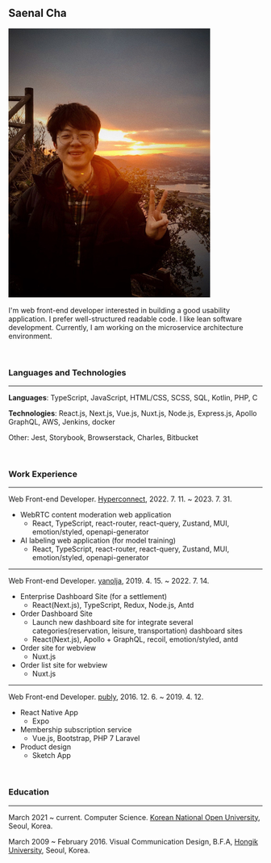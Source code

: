 ## Saenal Cha

<img src="./assets/img/profile-2.jpg" title="profile" alt="profile_image"/> 

I'm web front-end developer interested in building a good usability application. 
I prefer well-structured readable code.
I like lean software development.
Currently, I am working on the microservice architecture environment.

<br>

### Languages and Technologies

---
**Languages**: TypeScript, JavaScript, HTML/CSS, SCSS, SQL, Kotlin, PHP, C

**Technologies**: React.js, Next.js, Vue.js, Nuxt.js, Node.js, Express.js, Apollo GraphQL, AWS, Jenkins, docker

Other: Jest, Storybook, Browserstack, Charles, Bitbucket


<br>

### Work Experience

---

Web Front-end Developer. [Hyperconnect](https://hyperconnect.com/en/), 2022. 7. 11. ~ 2023. 7. 31.

* WebRTC content moderation web application 
  * React, TypeScript, react-router, react-query, Zustand, MUI, emotion/styled, openapi-generator
* AI labeling web application (for model training)
  * React, TypeScript, react-router, react-query, Zustand, MUI, emotion/styled, openapi-generator

---

Web Front-end Developer. [yanolja](https://yanolja.in/en/), 2019. 4. 15. ~ 2022. 7. 14.

* Enterprise Dashboard Site (for a settlement)
  * React(Next.js), TypeScript, Redux, Node.js, Antd
* Order Dashboard Site
  * Launch new dashboard site for integrate several categories(reservation, leisure, transportation) dashboard sites
  * React(Next.js), Apollo + GraphQL, recoil, emotion/styled, antd
* Order site for webview
  * Nuxt.js
* Order list site for webview
  * Nuxt.js

---

Web Front-end Developer. [publy](https://publy.co/), 2016. 12. 6. ~ 2019. 4. 12.

* React Native App
  * Expo
* Membership subscription service
  * Vue.js, Bootstrap, PHP 7 Laravel
* Product design
  * Sketch App

<br>

### Education

---

March 2021 ~ current. Computer Science. [Korean National Open University](https://en.wikipedia.org/wiki/Korea_National_Open_University), Seoul, Korea.
 
March 2009 ~ February 2016. Visual Communication Design, B.F.A, [Hongik University](https://en.wikipedia.org/wiki/Hongik_University), Seoul, Korea.


